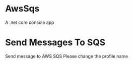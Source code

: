 # AwsSqs
A .net core console app

# Send Messages To SQS
Send message to AWS SQS
Please change the profile name
